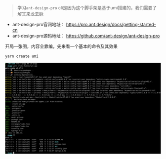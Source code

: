 > 学习`ant-design-pro` cli是因为这个脚手架是基于umi搭建的，我们需要了解其来龙去脉
- ant-design-pro官网地址： https://pro.ant.design/docs/getting-started-cn
- ant-design-pro源码地址： https://github.com/ant-design/ant-design-pro

开局一张图，内容全靠编，先来看一个基本的命令及其效果

```javasccript
yarn create umi

```

![umi11](../Image/umi11.png)